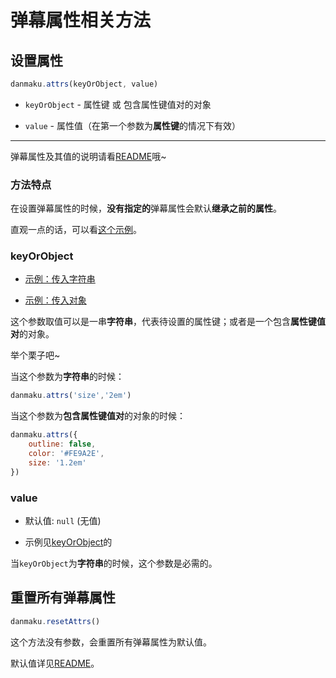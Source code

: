 # 弹幕属性相关方法

## 设置属性

```javascript
danmaku.attrs(keyOrObject, value)
```

* `keyOrObject` - 属性键 或 包含属性键值对的对象

* `value` - 属性值（在第一个参数为**属性键**的情况下有效）  

------

弹幕属性及其值的说明请看[README](https://github.com/SomeBottle/N.js/#弹幕属性)哦~  

### 方法特点

在设置弹幕属性的时候，**没有指定的**弹幕属性会默认**继承之前的属性**。  

直观一点的话，可以看[这个示例](https://ndanmaku.xbottle.top/#属性的继承)。

### keyOrObject  

* [示例：传入字符串](https://ndanmaku.xbottle.top/#指定字体大小)  

* [示例：传入对象](https://ndanmaku.xbottle.top/#“一步”设置样式)  

这个参数取值可以是一串**字符串**，代表待设置的属性键；或者是一个包含**属性键值对**的对象。  

举个栗子吧~

当这个参数为**字符串**的时候：

```javascript
danmaku.attrs('size','2em')
```

当这个参数为**包含属性键值对**的对象的时候：

```javascript
danmaku.attrs({
    outline: false, 
    color: '#FE9A2E', 
    size: '1.2em'
})
```

### value

* 默认值: `null` (无值)

* 示例见[keyOrObject](#keyorobject)的  

当`keyOrObject`为**字符串**的时候，这个参数是必需的。

## 重置所有弹幕属性

```javascript
danmaku.resetAttrs()
```

这个方法没有参数，会重置所有弹幕属性为默认值。  

默认值详见[README](https://github.com/SomeBottle/N.js/#弹幕属性)。